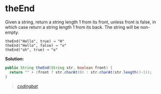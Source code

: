 # theEnd

Given a string, return a string length 1 from its front, unless front is false, in which case return a string length 1 from its back. The string will be non-empty.

```
theEnd("Hello", true) → "H"
theEnd("Hello", false) → "o"
theEnd("oh", true) → "o"
```

**Solution:**

```java
public String theEnd(String str, boolean front) {
  return "" + (front ? str.charAt(0) : str.charAt(str.length()-1));
}
```

> _[codingbat](http://codingbat.com/prob/p162477)_